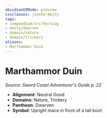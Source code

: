```yaml
---
obsidianUIMode: preview
cssclasses: json5e-deity
tags:
- compendium/src/5e/scag
- deity/dwarven
- domain/nature
- domain/trickery
aliases: 
- Marthammor Duin
---
```

# Marthammor Duin
*Source: Sword Coast Adventurer's Guide p. 22* 

- **Alignment**: Neutral Good
- **Domains**: Nature, Trickery
- **Pantheon**: Dwarven
- **Symbol**: Upright mace in front of a tall boot
